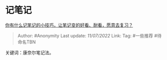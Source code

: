 # 记笔记
[你有什么记笔记的小技巧，让笔记变的好看、耐看，愿意去复习？](https://www.zhihu.com/question/373229426/answer/2555710895)

> Author: #Anonymity 
> Last update: *11/07/2022* 
> Link:
> Tag: #一些推荐  #待命名TBN 

关键词：康奈尔笔记法。